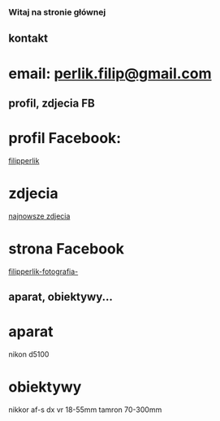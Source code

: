 ### Witaj na stronie głównej


## kontakt

# email: perlik.filip@gmail.com

## profil, zdjecia FB

# profil Facebook:
[filipperlik](https://www.facebook.com/profile.php?id=100087466776580)

# zdjecia 
[najnowsze zdjecia](https://www.facebook.com/photo?fbid=107770572148502&set=a.107010728891153)

# strona Facebook

[filipperlik-fotografia-](https://www.facebook.com/profile.php?id=100087244914314)


## aparat, obiektywy...

# aparat
nikon d5100

# obiektywy
nikkor af-s dx vr 18-55mm
tamron 70-300mm

